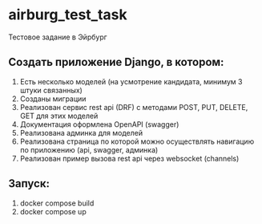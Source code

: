 # airburg_test_task
Тестовое задание в Эйрбург

## Создать приложение Django, в котором:
1. Есть несколько моделей (на усмотрение кандидата, минимум 3 штуки связанных)
2. Созданы миграции
3. Реализован сервис rest api (DRF) с методами POST, PUT, DELETE, GET для этих моделей
4. Документация оформлена OpenAPI (swagger)
5. Реализована админка для моделей
6. Реализована страница по которой можно осуществлять навигацию по приложению (api, swagger, админка)
7. Реализован пример вызова rest api через websocket (channels)

## Запуск:
1. docker compose build
2. docker compose up
